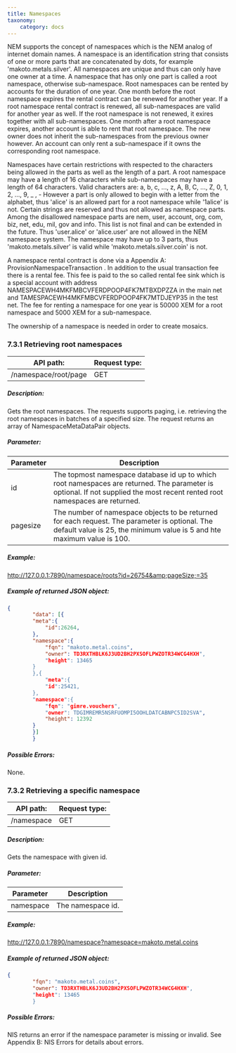 ```yaml
---
title: Namespaces
taxonomy:
    category: docs
---
```


 
NEM supports the concept of namespaces which is the NEM analog of internet domain names. A namespace is an identification string that consists of one or more parts that are concatenated by dots, for example 'makoto.metals.silver'. All namespaces are unique and thus can only have one owner at a time. A namespace that has only one part is called a root namespace, otherwise sub-namespace. Root namespaces can be rented by accounts for the duration of one year. One month before the root namespace expires the rental contract can be renewed for another year. If a root namespace rental contract is renewed, all sub-namespaces are valid for another year as well. If the root namespace is not renewed, it exires together with all sub-namespaces. One month after a root namespace expires, another account is able to rent that root namespace. The new owner does not inherit the sub-namespaces from the previous owner however. An account can only rent a sub-namespace if it owns the corresponding root namespace. 

 
 Namespaces have certain restrictions with respected to the characters being allowed in the parts as well as the length of a part. A root namespace may have a length of 16 characters while sub-namespaces may have a length of 64 characters. Valid characters are: a, b, c, ..., z, A, B, C, ..., Z, 0, 1, 2, ..., 9, _ , - However a part is only allowed to begin with a letter from the alphabet, thus 'alice' is an allowed part for a root namespace while '1alice' is not. Certain strings are reserved and thus not allowed as namespace parts. Among the disallowed namespace parts are nem, user, account, org, com, biz, net, edu, mil, gov and info. This list is not final and can be extended in the future. Thus 'user.alice' or 'alice.user' are not allowed in the NEM namespace system. The namespace may have up to 3 parts, thus 'makoto.metals.silver' is valid while 'makoto.metals.silver.coin' is not. 

 
 A namespace rental contract is done via a Appendix A: ProvisionNamespaceTransaction . In addition to the usual transaction fee there is a rental fee. This fee is paid to the so called rental fee sink which is a special account with address NAMESPACEWH4MKFMBCVFERDPOOP4FK7MTBXDPZZA in the main net and TAMESPACEWH4MKFMBCVFERDPOOP4FK7MTDJEYP35 in the test net. The fee for renting a namespace for one year is 50000 XEM for a root namespace and 5000 XEM for a sub-namespace. 

 
 The ownership of a namespace is needed in order to create mosaics. 

 
### 7.3.1 Retrieving root namespaces 
| API path: | Request type:  |
|------|------|
| /namespace/root/page | GET|

 
##### Description: 
Gets the root namespaces. The requests supports paging, i.e. retrieving the root namespaces in batches of a specified size. The request returns an array of NamespaceMetaDataPair objects.

 
##### Parameter: 

| Parameter | Description |
|------|------|
|  id   |  The topmost namespace database id up to which root namespaces are returned. The parameter is optional. If not supplied the most recent rented root namespaces are returned.   |
|  pagesize   |  The number of namespace objects to be returned for each request. The parameter is optional. The default value is 25, the minimum value is 5 and hte maximum value is 100.   |

 
##### Example: 
http://127.0.0.1:7890/namespace/roots?id=26754&amp;pageSize;=35

 
##### Example of returned JSON object: 
```json
{
        "data": [{
        "meta":{
            "id":26264,
        },
        "namespace":{
            "fqn": "makoto.metal.coins",
            "owner": TD3RXTHBLK6J3UD2BH2PXSOFLPWZOTR34WCG4HXH",
            "height": 13465
        }
        },{
            "meta":{
            "id":25421,
        },
        "namespace":{
            "fqn": "gimre.vouchers",
            "owner": TDGIMREMR5NSRFUOMPI5OOHLDATCABNPC5ID2SVA",
            "height": 12392
        }
        }]
        }
``` 
##### Possible Errors: 
None.

 
### 7.3.2 Retrieving a specific namespace 
| API path: | Request type:  |
|------|------|
| /namespace | GET|

 
##### Description: 
Gets the namespace with given id.

 
##### Parameter: 

| Parameter | Description |
|------|------|
|  namespace   |  The namespace id.   |

 
##### Example: 
http://127.0.0.1:7890/namespace?namespace=makoto.metal.coins

 
##### Example of returned JSON object: 
```json
{
        "fqn": "makoto.metal.coins",
        "owner": TD3RXTHBLK6J3UD2BH2PXSOFLPWZOTR34WCG4HXH",
        "height": 13465
        }
``` 
##### Possible Errors: 
NIS returns an error if the namespace parameter is missing or invalid. See Appendix B: NIS Errors for details about errors. 

 
